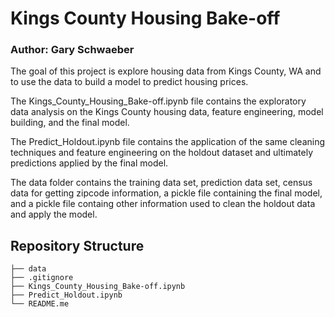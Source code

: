 # Kings County Housing Bake-off
### Author: Gary Schwaeber
The goal of this project is explore housing data from Kings County, WA and to use the data to build a model to predict housing prices.

The Kings_County_Housing_Bake-off.ipynb file contains the exploratory data analysis on the Kings County housing data, feature engineering, model building, and the final model.

The Predict_Holdout.ipynb file contains the application of the same cleaning techniques and feature engineering on the holdout dataset and ultimately predictions applied by the final model.

The data folder contains the training data set, prediction data set, census data for getting zipcode information, a pickle file containing the final model, and a pickle file containg other information used to clean the holdout data and apply the model.


## Repository Structure

```
├── data
├── .gitignore
├── Kings_County_Housing_Bake-off.ipynb
├── Predict_Holdout.ipynb
└── README.me
```

